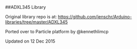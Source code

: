 ##ADXL345 Library

Original library repo is at: https://github.com/jenschr/Arduino-libraries/tree/master/ADXL345

Ported over to Particle platform by @kennethlimcp

Updated on 12 Dec 2015
